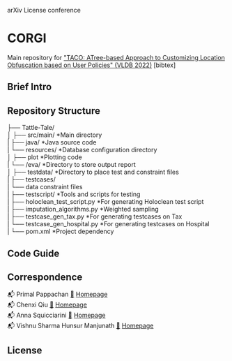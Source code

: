 arXiv License conference

# CORGI #

Main repository for ["TACO: ATree-based Approach to Customizing Location Obfuscation based on User Policies" (VLDB 2022)](https://arxiv.org/abs/2206.08396?context=cs) [bibtex]

## Brief Intro ##


## Repository Structure ##
├── Tattle-Tale/<br />
│   ├── src/main/                        *Main directory<br />
|       ├── java/                        *Java source code<br />
|       └── resources/                   *Database configuration directory<br />
│   ├── plot                             *Plotting code<br />
|       └── /eva/                        *Directory to store output report<br />
│   ├── testdata/                        *Directory to place test and constraint files<br />
|       ├── testcases/<br />
|       └── data constraint files<br />
|   ├── testscript/                      *Tools and scripts for testing<br />
|       ├── holoclean_test_script.py     *For generating Holoclean test script<br />
|       ├── imputation_algorithms.py     *Weighted sampling<br />
|       ├── testcase_gen_tax.py          *For generating testcases on Tax<br />
|       └── testcase_gen_hospital.py     *For generating testcases on Hospital<br />
|   └── pom.xml                          *Project dependency<br />


## Code Guide ##


## Correspondence ##

📬 Primal Pappachan [📜](mailto:primal@psu.edu) [Homepage](https://primalpappachan.com/)<br />
📬 Chenxi Qiu [📜](mailto:chenxi.qiu@unt.edu) [Homepage](https://computerscience.engineering.unt.edu/people/faculty/chenxi-qiu)<br />
📬 Anna Squicciarini [📜](mailto:acs20@psu.edu) [Homepage](https://faculty.ist.psu.edu/acs20/)<br />
📬 Vishnu Sharma Hunsur Manjunath [📜](mailto:vxh5104@psu.edu) [Homepage](mailto:vxh5104@psu.edu)<br />

## License ##

